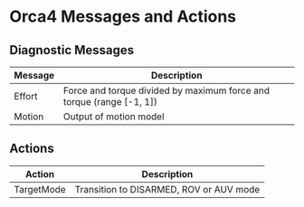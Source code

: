 # Orca4 Messages and Actions

## Diagnostic Messages

| Message | Description                                                          |
|-----|----------------------------------------------------------------------|
| Effort | Force and torque divided by maximum force and torque (range \[-1, 1\]) |
| Motion | Output of motion model                                               |

## Actions

| Action     | Description                             |
|------------|-----------------------------------------|
| TargetMode | Transition to DISARMED, ROV or AUV mode |
